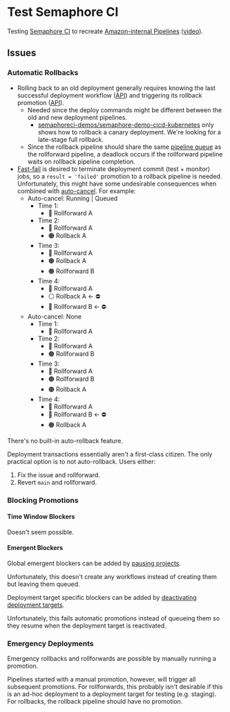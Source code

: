 # Test Semaphore CI

Testing [Semaphore CI](https://semaphoreci.com) to recreate [Amazon-internal Pipelines](https://aws.amazon.com/builders-library/cicd-pipeline) ([video](https://www.youtube.com/watch?v=ngnMj1zbMPY)).

## Issues

### Automatic Rollbacks

* Rolling back to an old deployment generally requires knowing the last successful deployment workflow ([API](https://docs.semaphoreci.com/reference/api-v1alpha/#retrieving-deployment-history)) and triggering its rollback promotion ([API](https://docs.semaphoreci.com/reference/api-v1alpha/#triggering-a-promotion)).
	* Needed since the deploy commands might be different between the old and new deployment pipelines.
		* [semaphoreci-demos/semaphore-demo-cicd-kubernetes](https://github.com/semaphoreci-demos/semaphore-demo-cicd-kubernetes) only shows how to rollback a canary deployment. We're looking for a late-stage full rollback.
	* Since the rollback pipeline should share the same [pipeline queue](https://docs.semaphoreci.com/essentials/pipeline-queues) as the rollforward pipeline, a deadlock occurs if the rollforward pipeline waits on rollback pipeline completion.
* [Fast-fail](https://docs.semaphoreci.com/essentials/fail-fast-stop-running-tests-on-the-first-failure) is desired to terminate deployment commit (test + monitor) jobs, so a `result = 'failed'` promotion to a rollback pipeline is needed. Unfortunately, this might have some undesirable consequences when combined with [auto-cancel](https://docs.semaphoreci.com/essentials/auto-cancel-previous-pipelines-on-a-new-push). For example:
	* Auto-cancel: Running | Queued
		* Time 1:
			* 🔵 Rollforward A
		* Time 2:
			* 🔴 Rollforward A
			* 🟠 Rollback A
		* Time 3:
			* 🔴 Rollforward A
			* 🟠 Rollback A
			* 🟠 Rollforward B
		* Time 4:
			* 🔴 Rollforward A
			* ⚪️ Rollback A ← ⛔️
			* 🔵 Rollforward B ← ⛔️
	* Auto-cancel: None
		* Time 1:
			* 🔵 Rollforward A
		* Time 2:
			* 🔵 Rollforward A
			* 🟠 Rollforward B
		* Time 3:
			* 🔴 Rollforward A
			* 🟠 Rollforward B
			* 🟠 Rollback A
		* Time 4:
			* 🔴 Rollforward A
			* 🔵 Rollforward B ← ⛔️
			* 🟠 Rollback A

There's no built-in auto-rollback feature.

Deployment transactions essentially aren't a first-class citizen. The only practical option is to not auto-rollback. Users either:

1. Fix the issue and rollforward.
2. Revert `main` and rollforward.

### Blocking Promotions

#### Time Window Blockers

Doesn't seem possible.

#### Emergent Blockers

Global emergent blockers can be added by [pausing projects](https://docs.semaphoreci.com/essentials/project-workflow-trigger-options#pausing-a-project).

Unfortunately, this doesn't create any workflows instead of creating them but leaving them queued.

Deployment target specific blockers can be added by [deactivating deployment targets](https://docs.semaphoreci.com/essentials/deployment-targets).

Unfortunately, this fails automatic promotions instead of queueing them so they resume when the deployment target is reactivated.

### Emergency Deployments

Emergency rollbacks and rollforwards are possible by manually running a promotion.

Pipelines started with a manual promotion, however, will trigger all subsequent promotions. For rollforwards, this probably isn't desirable if this is an ad-hoc deployment to a deployment target for testing (e.g. staging). For rollbacks, the rollback pipeline should have no promotion.

